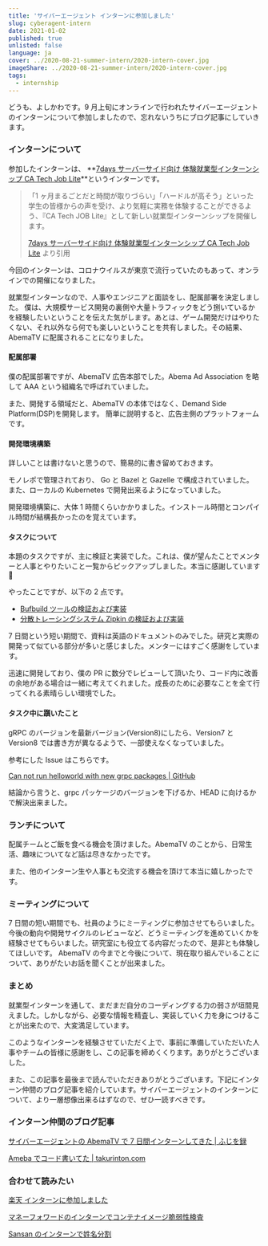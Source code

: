 ```yaml
---
title: 'サイバーエージェント インターンに参加しました'
slug: cyberagent-intern
date: 2021-01-02
published: true
unlisted: false
language: ja
cover: ../2020-08-21-summer-intern/2020-intern-cover.jpg
imageShare: ../2020-08-21-summer-intern/2020-intern-cover.jpg
tags:
  - internship
---
```


どうも、よしかわです。9 月上旬にオンラインで行われたサイバーエージェントのインターンについて参加しましたので、忘れないうちにブログ記事にしていきます。

### インターンについて

参加したインターンは、 **[7days サーバーサイド向け 体験就業型インターンシップ CA Tech Job Lite](https://www.cyberagent.co.jp/careers/students/event/detail/id=24424)**というインターンです。

> 「1 ヶ月まるごとだと時間が取りづらい」「ハードルが高そう」といった学生の皆様からの声を受け、より気軽に実務を体験することができるよう、『CA Tech JOB Lite』として新しい就業型インターンシップを開催します。
>
> [7days サーバーサイド向け 体験就業型インターンシップ CA Tech Job Lite](https://www.cyberagent.co.jp/careers/students/event/detail/id=24424) より引用

今回のインターンは、コロナウイルスが東京で流行っていたのもあって、オンラインでの開催になりました。

就業型インターンなので、人事やエンジニアと面談をし、配属部署を決定しました。
僕は、大規模サービス開発の裏側や大量トラフィックをどう捌いているかを経験したいということを伝えた気がします。あとは、ゲーム開発だけはやりたくない、それ以外なら何でも楽しいということを共有しました。その結果、AbemaTV に配属されることになりました。

#### 配属部署

僕の配属部署ですが、AbemaTV 広告本部でした。Abema Ad Association を略して AAA という組織名で呼ばれていました。

また、開発する領域だと、AbemaTV の本体ではなく、Demand Side Platform(DSP)を開発します。
簡単に説明すると、広告主側のプラットフォームです。

#### 開発環境構築

詳しいことは書けないと思うので、簡易的に書き留めておきます。

モノレポで管理されており、 Go と Bazel と Gazelle で構成されていました。
また、ローカルの Kubernetes で開発出来るようになっていました。

開発環境構築に、大体 1 時間くらいかかりました。インストール時間とコンパイル時間が結構長かったのを覚えています。

#### タスクについて

本題のタスクですが、主に検証と実装でした。これは、僕が望んたことでメンターと人事とやりたいこと一覧からピックアップしました。本当に感謝しています 🙏

やったことですが、以下の 2 点です。

- [Bufbuild ツールの検証および実装](https://yoshikawa.dev/bufbuild)
- [分散トレーシングシステム Zipkin の検証および実装](https://yoshikawa.dev/zipkin)

7 日間という短い期間で、資料は英語のドキュメントのみでした。研究と実際の開発って似ている部分が多いと感じました。メンターにはすごく感謝をしています。

迅速に開発しており、僕の PR に数分でレビューして頂いたり、コード内に改善の余地がある場合は一緒に考えてくれました。成長のために必要なことを全て行ってくれる素晴らしい環境でした。

#### タスク中に躓いたこと

gRPC のバージョンを最新バージョン(Version8)にしたら、Version7 と Version8 では書き方が異なるようで、一部使えなくなっていました。

参考にした Issue はこちらです。

[Can not run helloworld with new grpc packages | GitHub](https://github.com/grpc/grpc-go/issues/3853)

結論から言うと、grpc パッケージのバージョンを下げるか、HEAD に向けるかで解決出来ました。

### ランチについて

配属チームとご飯を食べる機会を頂けました。AbemaTV のことから、日常生活、趣味についてなど話は尽きなかったです。

また、他のインターン生や人事とも交流する機会を頂けて本当に嬉しかったです。

### ミーティングについて

7 日間の短い期間でも、社員のようにミーティングに参加させてもらいました。
今後の動向や開発サイクルのレビューなど、どうミーティングを進めていくかを経験させてもらいました。研究室にも役立てる内容だったので、是非とも体験してほしいです。
AbemaTV の今までと今後について、現在取り組んでいることについて、ありがたいお話を聞くことが出来ました。

### まとめ

就業型インターンを通して、まだまだ自分のコーディングする力の弱さが垣間見えました。しかしながら、必要な情報を精査し、実装していく力を身につけることが出来たので、大変満足しています。

このようなインターンを経験させていただく上で、事前に準備していただいた人事やチームの皆様に感謝をし、この記事を締めくくります。ありがとうございました。

また、この記事を最後まで読んでいただきありがとうございます。下記にインターン仲間のブログ記事を紹介しています。サイバーエージェントのインターンについて、より一層想像出来るはずなので、ぜひ一読すべきです。

### インターン仲間のブログ記事

[サイバーエージェントの AbemaTV で 7 日間インターンしてきた | ふじを録](https://ffjlabo.netlify.app/intern-at-abematv-for-7days)

[Ameba でコード書いてた | takurinton.com](https://www.takurinton.com/post/18)

### 合わせて読みたい

[楽天 インターンに参加しました](https://yoshikawa.dev/rakuten-intern)

[マネーフォワードのインターンでコンテナイメージ脆弱性検査](https://yoshikawa.dev/moneyforward-intern)

[Sansan のインターンで姓名分割](https://yoshikawa.dev/sansan-intern)
